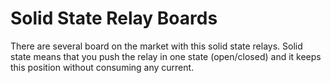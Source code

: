 # Solid State Relay Boards
There are several board on the market with this solid state relays. Solid state means that you push the relay in one state (open/closed) and it keeps this position without consuming any current.


